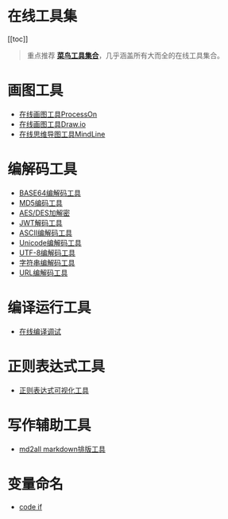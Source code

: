 # 在线工具集

[[toc]]

> 重点推荐 [**菜鸟工具集合**](https://c.runoob.com/)，几乎涵盖所有大而全的在线工具集合。

# 画图工具

- [在线画图工具ProcessOn](https://www.processon.com/)
- [在线画图工具Draw.io](https://app.diagrams.net/)
- [在线思维导图工具MindLine](http://www.mindline.cn/webapp)

# 编解码工具

- [BASE64编解码工具](https://base64.supfree.net/)
- [MD5编码工具](https://www.zxgj.cn/g/md5)
- [AES/DES加解密](http://www.fly63.com/tool/cipher/)
- [JWT解码工具](http://jwt.calebb.net/)
- [ASCII编解码工具](https://www.matools.com/code-convert-ascii)
- [Unicode编解码工具](https://www.zxgj.cn/g/unicode)
- [UTF-8编解码工具](https://www.zxgj.cn/g/utf8)
- [字符串编解码工具](https://www.zxgj.cn/g/enstring)
- [URL编解码工具](http://tool.chinaz.com/tools/urlencode.aspx?jdfwkey=lbixz1)

# 编译运行工具

- [在线编译调试](https://www.onlinegdb.com/)

# 正则表达式工具

- [正则表达式可视化工具](https://tooltt.com/regulex/)

# 写作辅助工具

- [md2all markdown排版工具](http://md.aclickall.com/)

# 变量命名

- [code if](https://unbug.github.io/codelf)


